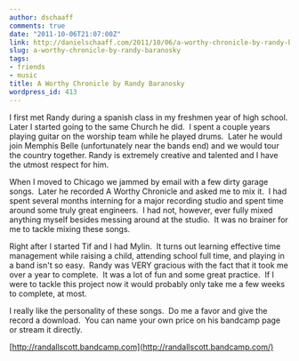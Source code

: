 ```yaml
---
author: dschaaff
comments: true
date: "2011-10-06T21:07:00Z"
link: http://danielschaaff.com/2011/10/06/a-worthy-chronicle-by-randy-baranosky/
slug: a-worthy-chronicle-by-randy-baranosky
tags:
- friends
- music
title: A Worthy Chronicle by Randy Baranosky
wordpress_id: 413
---
```


I first met Randy during a spanish class in my freshmen year of high school.
Later I started going to the same Church he did.  I spent a couple years playing
guitar on the worship team while he played drums.  Later he would join Memphis
Belle (unfortunately near the bands end) and we would tour the country together.
Randy is extremely creative and talented and I have the utmost respect for him. 

When I moved to Chicago we jammed by email with a few dirty garage songs.  Later
he recorded A Worthy Chronicle and asked me to mix it.  I had spent several
months interning for a major recording studio and spent time around some truly
great engineers.  I had not, however, ever fully mixed anything myself besides
messing around at the studio.  It was no brainer for me to tackle mixing these
songs.  

Right after I started Tif and I had Mylin.  It turns out learning effective time
management while raising a child, attending school full time, and playing in a
band isn't so easy.  Randy was VERY gracious with the fact that it took me over
a year to complete.  It was a lot of fun and some great practice.  If I were to
tackle this project now it would probably only take me a few weeks to complete,
at most. 

I really like the personality of these songs.  Do me a favor and give the record
a download.  You can name your own price on his bandcamp page or stream it
directly.  

[http://randallscott.bandcamp.com](http://randallscott.bandcamp.com/)

